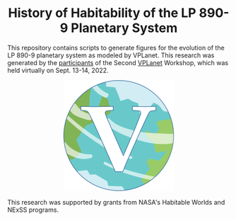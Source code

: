 <h1 align="center">History of Habitability of the LP 890-9 Planetary System</h1>

This repository contains scripts to generate figures for the evolution of the 
LP 890-9 planetary system as modeled by VPLanet. This research was generated by the <a href="https://github.com/RoryBarnes/LP890-9/Contributors.md">participants</a> 
of the Second <a href="https://github.com/VirtualPlanetaryLaboratory/vplanet">VPLanet</a> Workshop, which was held virtually on Sept. 13-14, 2022.

<p align="center">
  <img width = "250" src="VPLanetLogo.png?raw=true"/>
</p>

This research was supported by grants from NASA's Habitable Worlds and NExSS programs. 
